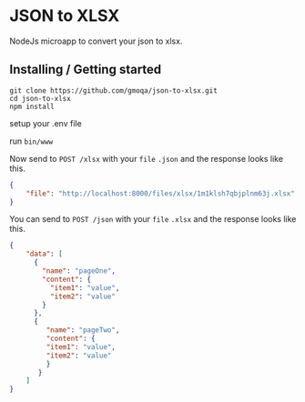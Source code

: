 # JSON to XLSX
NodeJs microapp to convert your json to xlsx.

## Installing / Getting started

```shell
git clone https://github.com/gmoqa/json-to-xlsx.git
cd json-to-xlsx
npm install
```

setup your .env file 

run `bin/www`

Now send to `POST /xlsx` with your `file` `.json`  and the response looks like this. 

```json
{
    "file": "http://localhost:8000/files/xlsx/1m1klsh7qbjplnm63j.xlsx"
}
```

You can send to `POST /json` with your `file` `.xlsx` and the response looks like this. 

```json
{
    "data": [
      {
        "name": "pageOne",
        "content": {
          "item1": "value",
          "item2": "value"
        }
      },
      {
         "name": "pageTwo",
         "content": {
         "item1": "value",
         "item2": "value"
         }
       }
    ]
}
```